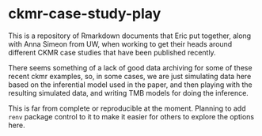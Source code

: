 ckmr-case-study-play
================

This is a repository of Rmarkdown documents that Eric put together,
along with Anna Simeon from UW, when working to get their heads around
different CKMR case studies that have been published recently.

There seems something of a lack of good data archiving for some of these
recent ckmr examples, so, in some cases, we are just simulating data
here based on the inferential model used in the paper, and then playing
with the resulting simulated data, and writing TMB models for doing the
inference.

This is far from complete or reproducible at the moment. Planning to add
`renv` package control to it to make it easier for others to explore the
options here.
